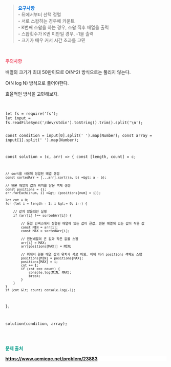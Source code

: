 <blockquote data-ke-style="style3"><b>  <span style="color: #006dd7;">요구사항</span></b><br />- 뒤에서부터 선택 정렬<br />- 서로 스왑하는 경우에 카운트<br />- K번째 스왑을 하는 경우, 스왑 직후 배열을 출력<br />- 스왑횟수가 K번 미만일 경우, -1을 출력<br />- 크기가 매우 커서 시간 초과를 고민</blockquote>
<p data-ke-size="size16">&nbsp;</p>
<p data-ke-size="size16"><span style="color: #ef5369;"><b>주의사항</b></span></p>
<p data-ke-size="size16">배열의 크기가 최대 50만이므로 O(N^2) 방식으로는 풀리지 않는다.</p>
<p data-ke-size="size16">O(N log N) 방식으로 풀어야한다.</p>
<p data-ke-size="size16">효율적인 방식을 고민해보자.</p>
<p data-ke-size="size16">&nbsp;</p>
<pre id="code_1722482390173" class="javascript" data-ke-language="javascript" data-ke-type="codeblock"><code>let fs = require('fs');
let input = fs.readFileSync('/dev/stdin').toString().trim().split('\n');

const condition = input[0].split(' ').map(Number);
const array = input[1].split(' ').map(Number);

const solution = (c, arr) =&gt; {
	const [length, count] = c;
    
    // sort를 사용해 정렬된 배열 생성
	const sortedArr = [...arr].sort((a, b) =&gt; a - b);
    
    // 원본 배열의 값과 위치를 담은 객체 생성
	const positions = {};
	arr.forEach((num, i) =&gt; (positions[num] = i));
    
	let cnt = 0;
	for (let i = length - 1; i &gt;= 0; i--) {
    
    	// 같지 않을때만 실행
		if (arr[i] !== sortedArr[i]) {
        
        	// 동일 인덱스에서 정렬된 배열에 있는 값이 큰값, 원본 배열에 있는 값이 작은 값
			const MIN = arr[i];
			const MAX = sortedArr[i];
            
            // 원본배열의 큰 값과 작은 값을 스왑
			arr[i] = MAX;
			arr[positions[MAX]] = MIN;
            
            // 위에서 원본 배열 값의 위치가 서로 바뀜, 이에 따라 positions 객체도 스왑
			positions[MIN] = positions[MAX];
			positions[MAX] = i;
			cnt += 1;
			if (cnt === count) {
				console.log(MIN, MAX);
				break;
			}
		}
	}
	if (cnt &lt; count) console.log(-1);
};

solution(condition, array);</code></pre>
<p data-ke-size="size16">&nbsp;</p>
<p data-ke-size="size16"><span style="color: #009a87;"><b> 문제 출처</b></span></p>
<p style="background-color: #ffffff; color: #353638; text-align: left;" data-ke-size="size16"><span style="color: #009a87;"><b><a href="https://www.acmicpc.net/problem/23882">https://www.acmicpc.net/problem/23883</a></b></span></p>